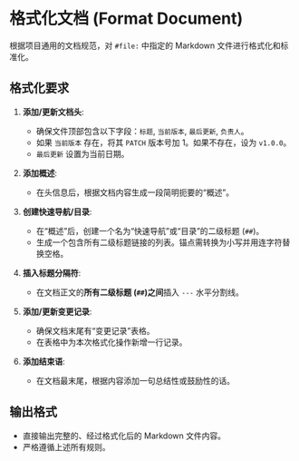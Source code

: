 # 格式化文档 (Format Document)

根据项目通用的文档规范，对 `#file:` 中指定的 Markdown 文件进行格式化和标准化。

## 格式化要求

1.  **添加/更新文档头**:
    -   确保文件顶部包含以下字段：`标题`, `当前版本`, `最后更新`, `负责人`。
    -   如果 `当前版本` 存在，将其 `PATCH` 版本号加 1。如果不存在，设为 `v1.0.0`。
    -   `最后更新` 设置为当前日期。

2.  **添加概述**:
    -   在头信息后，根据文档内容生成一段简明扼要的“概述”。

3.  **创建快速导航/目录**:
    -   在“概述”后，创建一个名为“快速导航”或“目录”的二级标题 (`##`)。
    -   生成一个包含所有二级标题链接的列表。锚点需转换为小写并用连字符替换空格。

4.  **插入标题分隔符**:
    -   在文档正文的**所有二级标题 (`##`)之间**插入 `---` 水平分割线。

5.  **添加/更新变更记录**:
    -   确保文档末尾有“变更记录”表格。
    -   在表格中为本次格式化操作新增一行记录。

6.  **添加结束语**:
    -   在文档最末尾，根据内容添加一句总结性或鼓励性的话。

## 输出格式

-   直接输出完整的、经过格式化后的 Markdown 文件内容。
-   严格遵循上述所有规则。